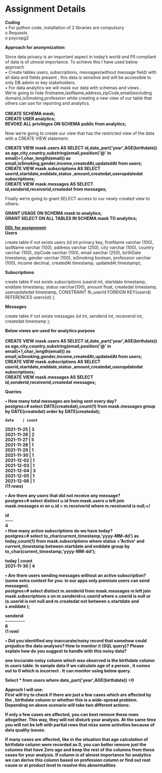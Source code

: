 # Assignment Details


<b>Coding</b><br>
•	For python code, installation of 2 libraries are compulsory <br>
o	Requests<br>
o	psycopg2 <br>


<b>Approach for anonymization:</b>

Since data privacy is an important aspect in today’s world and PII compliant of data is of utmost importance. To achieve this I have used below approach <br>
•	Create tables users, subscriptions, messages(without message field) with all data and fields present , this data is sensitive and  will be accessible to only DB admin or key stakeholders.<br>
•	For data analytics we will mask our data with schemas and views .<br>
We’re going to hide firstname,lastName,address,zipCode,email(excluding domain),isSmoking,profession while creating a new view of our table that others can use for reporting and analytics.<br><br>
<b>CREATE SCHEMA mask;<br>
CREATE USER analytics;<br>
REVOKE ALL privileges ON SCHEMA public from analytics;</b>

Now we’re going to create our view that has the restricted view of the data with a CREATE VIEW statement.

<b> CREATE VIEW mask.users AS SELECT id,date_part('year',AGE(birthdate)) as age,city,country,substring(email,position('@' in email)+1,char_length(email))
 as email,isSmoking,gender,income,createdAt,updatedAt from users;<br>
CREATE VIEW mask.subscriptions AS SELECT  userid,startdate,enddate,status ,amount,createdat,userupdatedat subscriptions;<br>
CREATE VIEW mask.messages AS SELECT  id,senderid,receiverid,createdat from messages;</b>

Finally we’re going to grant SELECT access to our newly created view to others:<br>

<b>GRANT USAGE ON SCHEMA mask to analytics;<br>
GRANT SELECT ON ALL TABLES IN SCHEMA mask TO analytics;</b><br>

<b><u>DDL for assignment</u></b>:<br>
<b>Users</b><br>


create table if not exists users
(id int primary key,
firstName varchar (100),
lastName varchar (100),
address varchar (250),
city varchar (100),
country varchar (100),
zipCode varchar (100),
email varchar (250),
birthDate timestamp,
gender varchar (100),
isSmoking boolean,
profession varchar (100),
income decimal,
createdAt timestamp,
updatedAt timestamp);

<b>Subscriptions</b><br>

create table if not exists subscriptions
(userid int,
startdate timestamp,
enddate timestamp,
status varchar(100),
amount float,
createdat timestamp,
userupdatedat timestamp,
CONSTRAINT fk_userId FOREIGN KEY(userid) REFERENCES users(id)
);<br>

<b>Messages</b><br>


create table if not exists messages
(id int,
senderid int,
receiverid int,
createdat timestamp );<br>


<b>Below views are used for analytics purpose<b> <br> <br>
<b>CREATE VIEW mask.users AS SELECT id,date_part('year',AGE(birthdate)) as age,city,country,substring(email,position('@' in email)+1,char_length(email))
 as email,isSmoking,gender,income,createdAt,updatedAt from users; <br>
 CREATE VIEW mask.subscriptions AS SELECT  userid,startdate,enddate,status ,amount,createdat,userupdatedat subscriptions;<br>
 CREATE VIEW mask.messages AS SELECT  id,senderid,receiverid,createdat messages;</b><br>

<b>Queries </b> <br>

•	<b>How many total messages are being sent every day?</b><br>
postgres=# select DATE(createdat),count(1)  from mask.messages group by DATE(createdat) order by DATE(createdat);<br>


    date    | count
 2021-11-25 |     3<br>
 2021-11-26 |     2<br>
 2021-11-27 |     5<br>
 2021-11-28 |     1<br>
 2021-11-29 |     1<br>
 2021-11-30 |     1<br>
 2021-12-02 |     1<br>
 2021-12-03 |     1<br>
 2021-12-04 |     3<br>
 2021-12-05 |     1<br>
 2021-12-06 |     1<br>
(11 rows)<br>

•<b>	Are there any users that did not receive any message?</b><br>
postgres=# select distinct u.id from mask.users u left join mask.messages m on u.id = m.receiverid where m.receiverid is null;</<br>

id <br>
---- <br>
  4 <br>
•	<b>How many active subscriptions do we have today?</b><br>
postgres=# select to_char(current_timestamp,'yyyy-MM-dd') as today,count(1) from mask.subscriptions where status ='Active' and current_timestamp between startdate and enddate group by to_char(current_timestamp,'yyyy-MM-dd');<br>
 
 today    | count<br>
 2021-11-30 |     4<br>
 
•	<b>Are there users sending messages without an active subscription? (some extra context for you: in our apps only premium users can send messages).</b><br>
postgres=# select distinct m.senderid from mask.messages m  left join mask.subscriptions s on m.senderid=s.userid where s.userid is null or (s.userid is not null and m.createdat not between s.startdate and s.enddate );<br>

senderid<br>
----------<br>
        6<br>
(1 row) <br>

•	<b>Did you identified any inaccurate/noisy record that somehow could prejudice the data analyses? How to monitor it (SQL query)? Please explain how do you suggest to handle with this noisy data?</b> <br>

one inccurate noisy column which was observed is the birthdate column in users table. In sample data if we calculate age of a person , it comes out to 0 which is incorrect . It can monitor using below query. <br>
 
 <b>Select * from users where date_part('year',AGE(birthdate)) =0</b><br>

Approch I will use:<br>
First will try to check if there are just a few cases which are affected by the , birthdate column or whether this is a wide-spread problem.<br>
Depending on above scenario will take two different actions:

If only a few cases are affected, you can best remove these rows altogether. This way, they will not disturb your analysis. At the same time you will not be left with partial rows that miss some activities because of data quality issues.

If many cases are affected, like in the situation that age calculation of birthdate column were recorded as 0, you can better remove just the columns that have Zero age and keep the rest of the columns from these cases for your analysis. If column is of almost importance for analytics we can derive this column based on profession column or find out root cause or at product level to resolve this abnormalities




